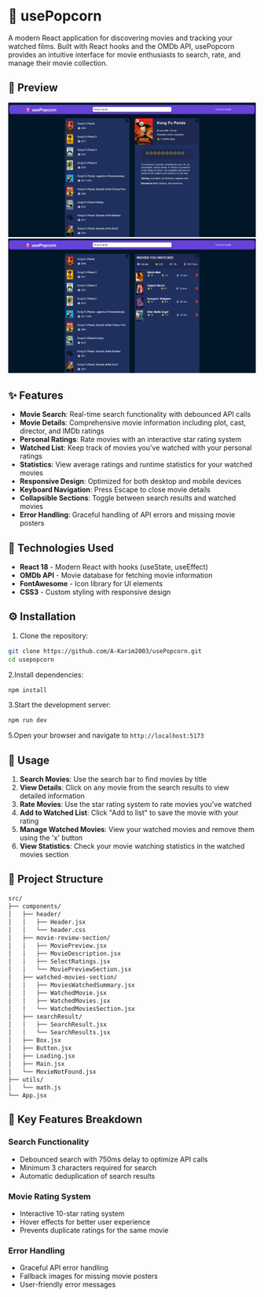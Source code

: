 # 🍿 usePopcorn

A modern React application for discovering movies and tracking your watched films. Built with React hooks and the OMDb API, usePopcorn provides an intuitive interface for movie enthusiasts to search, rate, and manage their movie collection.

## 📸 Preview

![Project Preview 1](/public/project-preview-1.png)
![Project Preview 2](/public/project-preview-2.png)

## ✨ Features

- **Movie Search**: Real-time search functionality with debounced API calls
- **Movie Details**: Comprehensive movie information including plot, cast, director, and IMDb ratings
- **Personal Ratings**: Rate movies with an interactive star rating system
- **Watched List**: Keep track of movies you've watched with your personal ratings
- **Statistics**: View average ratings and runtime statistics for your watched movies
- **Responsive Design**: Optimized for both desktop and mobile devices
- **Keyboard Navigation**: Press Escape to close movie details
- **Collapsible Sections**: Toggle between search results and watched movies
- **Error Handling**: Graceful handling of API errors and missing movie posters

## 🚀 Technologies Used

- **React 18** - Modern React with hooks (useState, useEffect)
- **OMDb API** - Movie database for fetching movie information
- **FontAwesome** - Icon library for UI elements
- **CSS3** - Custom styling with responsive design

## ⚙️ Installation

1. Clone the repository:

```bash
git clone https://github.com/A-Karim2003/usePopcorn.git
cd usepopcorn
```

2.Install dependencies:

```bash
npm install
```

3.Start the development server:

```bash
npm run dev
```

5.Open your browser and navigate to `http://localhost:5173`

## 🎯 Usage

1. **Search Movies**: Use the search bar to find movies by title
2. **View Details**: Click on any movie from the search results to view detailed information
3. **Rate Movies**: Use the star rating system to rate movies you've watched
4. **Add to Watched List**: Click "Add to list" to save the movie with your rating
5. **Manage Watched Movies**: View your watched movies and remove them using the 'x' button
6. **View Statistics**: Check your movie watching statistics in the watched movies section

## 📁 Project Structure

```
src/
├── components/
│   ├── header/
│   │   ├── Header.jsx
│   │   └── header.css
│   ├── movie-review-section/
│   │   ├── MoviePreview.jsx
│   │   ├── MovieDescription.jsx
│   │   ├── SelectRatings.jsx
│   │   └── MoviePreviewSection.jsx
│   ├── watched-movies-section/
│   │   ├── MoviesWatchedSummary.jsx
│   │   ├── WatchedMovie.jsx
│   │   ├── WatchedMovies.jsx
│   │   └── WatchedMoviesSection.jsx
│   ├── searchResult/
│   │   ├── SearchResult.jsx
│   │   └── SearchResults.jsx
│   ├── Box.jsx
│   ├── Button.jsx
│   ├── Loading.jsx
│   ├── Main.jsx
│   └── MovieNotFound.jsx
├── utils/
│   └── math.js
└── App.jsx
```

## 🌟 Key Features Breakdown

### Search Functionality

- Debounced search with 750ms delay to optimize API calls
- Minimum 3 characters required for search
- Automatic deduplication of search results

### Movie Rating System

- Interactive 10-star rating system
- Hover effects for better user experience
- Prevents duplicate ratings for the same movie

### Error Handling

- Graceful API error handling
- Fallback images for missing movie posters
- User-friendly error messages
